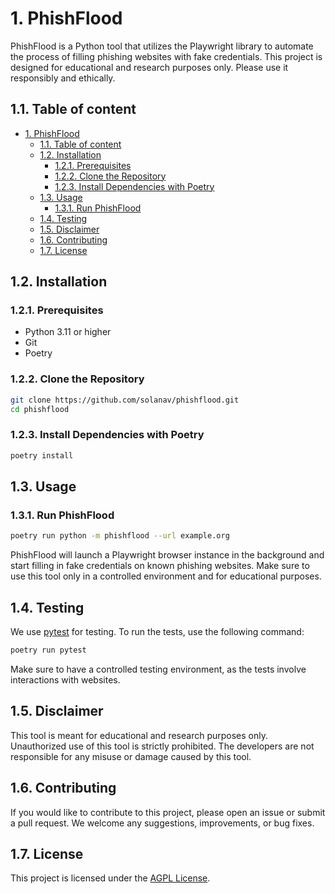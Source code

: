 # 1. PhishFlood

PhishFlood is a Python tool that utilizes the Playwright library to automate the process of filling phishing websites with fake credentials. This project is designed for educational and research purposes only. Please use it responsibly and ethically.

## 1.1. Table of content
- [1. PhishFlood](#1-phishflood)
  - [1.1. Table of content](#11-table-of-content)
  - [1.2. Installation](#12-installation)
    - [1.2.1. Prerequisites](#121-prerequisites)
    - [1.2.2. Clone the Repository](#122-clone-the-repository)
    - [1.2.3. Install Dependencies with Poetry](#123-install-dependencies-with-poetry)
  - [1.3. Usage](#13-usage)
    - [1.3.1. Run PhishFlood](#131-run-phishflood)
  - [1.4. Testing](#14-testing)
  - [1.5. Disclaimer](#15-disclaimer)
  - [1.6. Contributing](#16-contributing)
  - [1.7. License](#17-license)


## 1.2. Installation

### 1.2.1. Prerequisites

- Python 3.11 or higher
- Git
- Poetry

### 1.2.2. Clone the Repository

```bash
git clone https://github.com/solanav/phishflood.git
cd phishflood
```

### 1.2.3. Install Dependencies with Poetry

```bash
poetry install
```

## 1.3. Usage

### 1.3.1. Run PhishFlood

```bash
poetry run python -m phishflood --url example.org
```

PhishFlood will launch a Playwright browser instance in the background and start filling in fake credentials on known phishing websites. Make sure to use this tool only in a controlled environment and for educational purposes.

## 1.4. Testing

We use [pytest](https://docs.pytest.org/en/stable/) for testing. To run the tests, use the following command:

```bash
poetry run pytest
```

Make sure to have a controlled testing environment, as the tests involve interactions with websites.

## 1.5. Disclaimer

This tool is meant for educational and research purposes only. Unauthorized use of this tool is strictly prohibited. The developers are not responsible for any misuse or damage caused by this tool.

## 1.6. Contributing

If you would like to contribute to this project, please open an issue or submit a pull request. We welcome any suggestions, improvements, or bug fixes.

## 1.7. License

This project is licensed under the [AGPL License](LICENSE).

